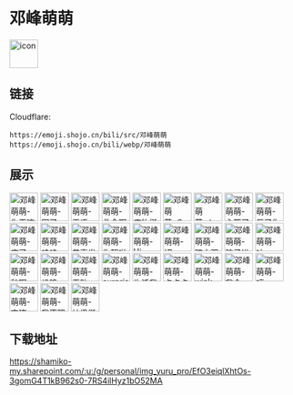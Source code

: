 # 邓峰萌萌
<img src="https://emoji.shojo.cn/bili/src/邓峰萌萌/icon.png" width="50" height="50" alt="icon">

## 链接
Cloudflare:
```
https://emoji.shojo.cn/bili/src/邓峰萌萌
https://emoji.shojo.cn/bili/webp/邓峰萌萌
```
## 展示
<img src="https://emoji.shojo.cn/bili/src/邓峰萌萌/邓峰萌萌-你干嘛呀.png" width="50" height="50" alt="邓峰萌萌-你干嘛呀">
<img src="https://emoji.shojo.cn/bili/src/邓峰萌萌/邓峰萌萌-困了.png" width="50" height="50" alt="邓峰萌萌-困了">
<img src="https://emoji.shojo.cn/bili/src/邓峰萌萌/邓峰萌萌-无语.png" width="50" height="50" alt="邓峰萌萌-无语">
<img src="https://emoji.shojo.cn/bili/src/邓峰萌萌/邓峰萌萌-救命啊.png" width="50" height="50" alt="邓峰萌萌-救命啊">
<img src="https://emoji.shojo.cn/bili/src/邓峰萌萌/邓峰萌萌-废物挺好.png" width="50" height="50" alt="邓峰萌萌-废物挺好">
<img src="https://emoji.shojo.cn/bili/src/邓峰萌萌/邓峰萌萌-？.png" width="50" height="50" alt="邓峰萌萌-？">
<img src="https://emoji.shojo.cn/bili/src/邓峰萌萌/邓峰萌萌-！！？.png" width="50" height="50" alt="邓峰萌萌-！！？">
<img src="https://emoji.shojo.cn/bili/src/邓峰萌萌/邓峰萌萌-心死了.png" width="50" height="50" alt="邓峰萌萌-心死了">
<img src="https://emoji.shojo.cn/bili/src/邓峰萌萌/邓峰萌萌-反了你了.png" width="50" height="50" alt="邓峰萌萌-反了你了">
<img src="https://emoji.shojo.cn/bili/src/邓峰萌萌/邓峰萌萌-麻了.png" width="50" height="50" alt="邓峰萌萌-麻了">
<img src="https://emoji.shojo.cn/bili/src/邓峰萌萌/邓峰萌萌-呜呜.png" width="50" height="50" alt="邓峰萌萌-呜呜">
<img src="https://emoji.shojo.cn/bili/src/邓峰萌萌/邓峰萌萌-恭喜发财.png" width="50" height="50" alt="邓峰萌萌-恭喜发财">
<img src="https://emoji.shojo.cn/bili/src/邓峰萌萌/邓峰萌萌-你醒啦.png" width="50" height="50" alt="邓峰萌萌-你醒啦">
<img src="https://emoji.shojo.cn/bili/src/邓峰萌萌/邓峰萌萌-Hi.png" width="50" height="50" alt="邓峰萌萌-Hi">
<img src="https://emoji.shojo.cn/bili/src/邓峰萌萌/邓峰萌萌-切.png" width="50" height="50" alt="邓峰萌萌-切">
<img src="https://emoji.shojo.cn/bili/src/邓峰萌萌/邓峰萌萌-暗中观察.png" width="50" height="50" alt="邓峰萌萌-暗中观察">
<img src="https://emoji.shojo.cn/bili/src/邓峰萌萌/邓峰萌萌-脑子进水.png" width="50" height="50" alt="邓峰萌萌-脑子进水">
<img src="https://emoji.shojo.cn/bili/src/邓峰萌萌/邓峰萌萌-呔.png" width="50" height="50" alt="邓峰萌萌-呔">
<img src="https://emoji.shojo.cn/bili/src/邓峰萌萌/邓峰萌萌-愁啊.png" width="50" height="50" alt="邓峰萌萌-愁啊">
<img src="https://emoji.shojo.cn/bili/src/邓峰萌萌/邓峰萌萌-投降.png" width="50" height="50" alt="邓峰萌萌-投降">
<img src="https://emoji.shojo.cn/bili/src/邓峰萌萌/邓峰萌萌-无助.png" width="50" height="50" alt="邓峰萌萌-无助">
<img src="https://emoji.shojo.cn/bili/src/邓峰萌萌/邓峰萌萌-surprise.png" width="50" height="50" alt="邓峰萌萌-surprise">
<img src="https://emoji.shojo.cn/bili/src/邓峰萌萌/邓峰萌萌-生活我.png" width="50" height="50" alt="邓峰萌萌-生活我">
<img src="https://emoji.shojo.cn/bili/src/邓峰萌萌/邓峰萌萌-点点点.png" width="50" height="50" alt="邓峰萌萌-点点点">
<img src="https://emoji.shojo.cn/bili/src/邓峰萌萌/邓峰萌萌-wink.png" width="50" height="50" alt="邓峰萌萌-wink">
<img src="https://emoji.shojo.cn/bili/src/邓峰萌萌/邓峰萌萌-我会.png" width="50" height="50" alt="邓峰萌萌-我会">
<img src="https://emoji.shojo.cn/bili/src/邓峰萌萌/邓峰萌萌-哼.png" width="50" height="50" alt="邓峰萌萌-哼">
<img src="https://emoji.shojo.cn/bili/src/邓峰萌萌/邓峰萌萌-变猪.png" width="50" height="50" alt="邓峰萌萌-变猪">
<img src="https://emoji.shojo.cn/bili/src/邓峰萌萌/邓峰萌萌-我不理解.png" width="50" height="50" alt="邓峰萌萌-我不理解">
<img src="https://emoji.shojo.cn/bili/src/邓峰萌萌/邓峰萌萌-垃圾挺好.png" width="50" height="50" alt="邓峰萌萌-垃圾挺好">

## 下载地址

https://shamiko-my.sharepoint.com/:u:/g/personal/img_yuru_pro/EfO3eiqlXhtOs-3gomG4T1kB962s0-7RS4ilHyz1bO52MA